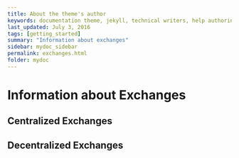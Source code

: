 ```yaml
---
title: About the theme's author
keywords: documentation theme, jekyll, technical writers, help authoring tools, hat replacements
last_updated: July 3, 2016
tags: [getting_started]
summary: "Information about exchanges"
sidebar: mydoc_sidebar
permalink: exchanges.html
folder: mydoc
---
```

# Information about Exchanges

## Centralized Exchanges

## Decentralized Exchanges 
